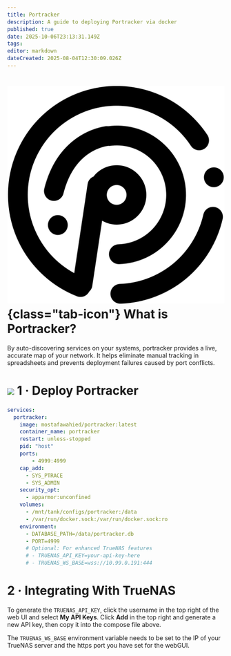 ```yaml
---
title: Portracker
description: A guide to deploying Portracker via docker
published: true
date: 2025-10-06T23:13:31.149Z
tags: 
editor: markdown
dateCreated: 2025-08-04T12:30:09.026Z
---
```


# ![](/portracker.png){class="tab-icon"} What is Portracker?
By auto-discovering services on your systems, portracker provides a live, accurate map of your network. It helps eliminate manual tracking in spreadsheets and prevents deployment failures caused by port conflicts.

# <img src="/docker.png" class="tab-icon"> 1 · Deploy Portracker

```yaml
services:
  portracker:
    image: mostafawahied/portracker:latest
    container_name: portracker
    restart: unless-stopped
    pid: "host"
    ports:
    	- 4999:4999
    cap_add:
      - SYS_PTRACE
      - SYS_ADMIN
    security_opt:
      - apparmor:unconfined
    volumes:
      - /mnt/tank/configs/portracker:/data
      - /var/run/docker.sock:/var/run/docker.sock:ro
    environment:
      - DATABASE_PATH=/data/portracker.db
      - PORT=4999
      # Optional: For enhanced TrueNAS features
      # - TRUENAS_API_KEY=your-api-key-here
      # - TRUENAS_WS_BASE=wss://10.99.0.191:444
```

# 2 · Integrating With TrueNAS

To generate the `TRUENAS_API_KEY`, click the username in the top right of the web UI and select **My API Keys**. Click **Add** in the top right and generate a new API key, then copy it into the compose file above.

The `TRUENAS_WS_BASE` environment variable needs to be set to the IP of your TrueNAS server and the https port you have set for the webGUI. 